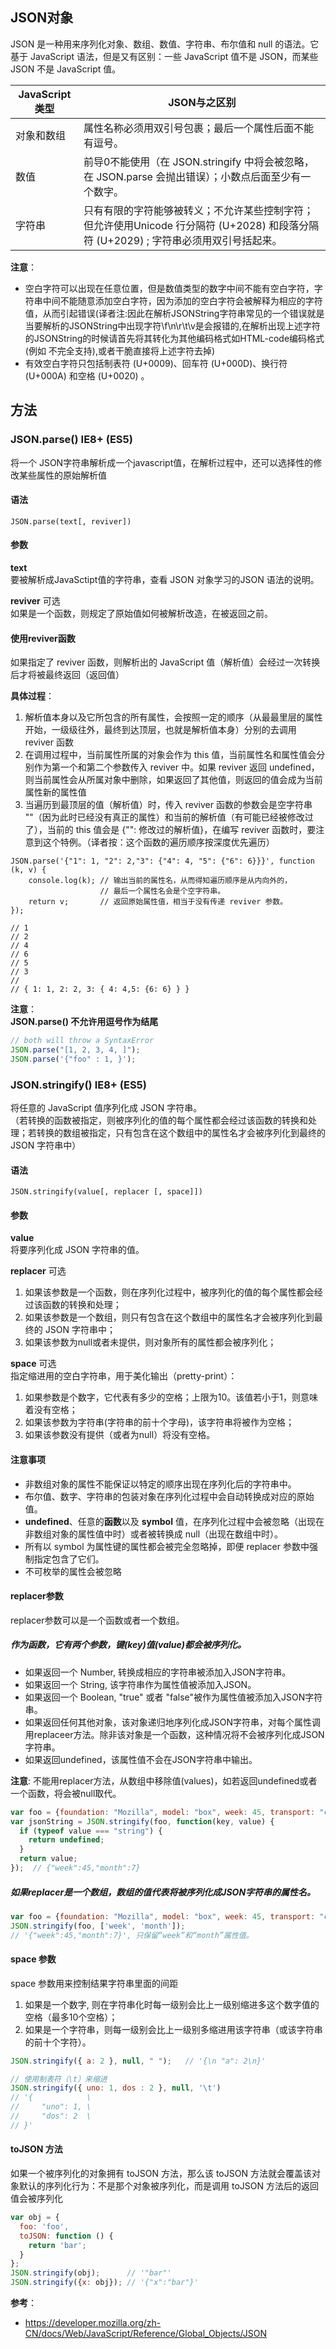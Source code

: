 ## JSON对象
JSON 是一种用来序列化对象、数组、数值、字符串、布尔值和 null 的语法。它基于 JavaScript 语法，但是又有区别：一些 JavaScript 值不是 JSON，而某些 JSON 不是 JavaScript 值。

JavaScript类型 |  JSON与之区别
---|---
对象和数组 |  属性名称必须用双引号包裹；最后一个属性后面不能有逗号。
数值 |	前导0不能使用（在 JSON.stringify 中将会被忽略，在 JSON.parse 会抛出错误）；小数点后面至少有一个数字。
字符串	| 只有有限的字符能够被转义；不允许某些控制字符；但允许使用Unicode 行分隔符 (U+2028) 和段落分隔符 (U+2029) ; 字符串必须用双引号括起来。

**注意**：
- 空白字符可以出现在任意位置，但是数值类型的数字中间不能有空白字符，字符串中间不能随意添加空白字符，因为添加的空白字符会被解释为相应的字符值，从而引起错误(译者注:因此在解析JSONString字符串常见的一个错误就是当要解析的JSONString中出现字符\f\n\r\t\v是会报错的,在解析出现上述字符的JSONString的时候请首先将其转化为其他编码格式如HTML-code编码格式(例如&#32; 不完全支持),或者干脆直接将上述字符去掉)
- 有效空白字符只包括制表符 (U+0009)、回车符 (U+000D)、换行符 (U+000A) 和空格 (U+0020) 。

## 方法
### JSON.parse()  IE8+ (ES5)
将一个 JSON字符串解析成一个javascript值，在解析过程中，还可以选择性的修改某些属性的原始解析值

#### 语法
`JSON.parse(text[, reviver])`
#### 参数
**text**  
要被解析成JavaSctipt值的字符串，查看 JSON 对象学习的JSON 语法的说明。 

**reviver** 可选  
如果是一个函数，则规定了原始值如何被解析改造，在被返回之前。

#### 使用reviver函数
如果指定了 reviver 函数，则解析出的 JavaScript 值（解析值）会经过一次转换后才将被最终返回（返回值）

**具体过程**：  
1. 解析值本身以及它所包含的所有属性，会按照一定的顺序（从最最里层的属性开始，一级级往外，最终到达顶层，也就是解析值本身）分别的去调用 reviver 函数
2. 在调用过程中，当前属性所属的对象会作为 this 值，当前属性名和属性值会分别作为第一个和第二个参数传入 reviver 中。如果 reviver 返回 undefined，则当前属性会从所属对象中删除，如果返回了其他值，则返回的值会成为当前属性新的属性值
3. 当遍历到最顶层的值（解析值）时，传入 reviver 函数的参数会是空字符串 ""（因为此时已经没有真正的属性）和当前的解析值（有可能已经被修改过了），当前的 this 值会是 {"": 修改过的解析值}，在编写 reviver 函数时，要注意到这个特例。（译者按：这个函数的遍历顺序按深度优先遍历）

```
JSON.parse('{"1": 1, "2": 2,"3": {"4": 4, "5": {"6": 6}}}', function (k, v) {
    console.log(k); // 输出当前的属性名，从而得知遍历顺序是从内向外的，
                    // 最后一个属性名会是个空字符串。
    return v;       // 返回原始属性值，相当于没有传递 reviver 参数。
});

// 1
// 2
// 4
// 6
// 5
// 3 
// 
// { 1: 1, 2: 2, 3: { 4: 4,5: {6: 6} } }
```
**注意**：  
**JSON.parse() 不允许用逗号作为结尾**

```js
// both will throw a SyntaxError
JSON.parse("[1, 2, 3, 4, ]");
JSON.parse('{"foo" : 1, }');
```


### JSON.stringify() IE8+ (ES5)
将任意的 JavaScript 值序列化成 JSON 字符串。  
（若转换的函数被指定，则被序列化的值的每个属性都会经过该函数的转换和处理；若转换的数组被指定，只有包含在这个数组中的属性名才会被序列化到最终的 JSON 字符串中）

#### 语法
`JSON.stringify(value[, replacer [, space]])`
#### 参数
**value**  
将要序列化成 JSON 字符串的值。  

**replacer** 可选  
1. 如果该参数是一个函数，则在序列化过程中，被序列化的值的每个属性都会经过该函数的转换和处理；
2. 如果该参数是一个数组，则只有包含在这个数组中的属性名才会被序列化到最终的 JSON 字符串中；
3. 如果该参数为null或者未提供，则对象所有的属性都会被序列化；
 

**space** 可选  
指定缩进用的空白字符串，用于美化输出（pretty-print）：  
1. 如果参数是个数字，它代表有多少的空格；上限为10。该值若小于1，则意味着没有空格；
2. 如果该参数为字符串(字符串的前十个字母)，该字符串将被作为空格；
3. 如果该参数没有提供（或者为null）将没有空格。

#### 注意事项

- 非数组对象的属性不能保证以特定的顺序出现在序列化后的字符串中。
- 布尔值、数字、字符串的包装对象在序列化过程中会自动转换成对应的原始值。
- **undefined**、任意的**函数**以及 **symbol** 值，在序列化过程中会被忽略（出现在非数组对象的属性值中时）或者被转换成 null（出现在数组中时）。
- 所有以 symbol 为属性键的属性都会被完全忽略掉，即便 replacer 参数中强制指定包含了它们。
- 不可枚举的属性会被忽略

#### replacer参数
replacer参数可以是一个函数或者一个数组。

##### 作为函数，它有两个参数，键(key)值(value)都会被序列化。

- 如果返回一个 Number, 转换成相应的字符串被添加入JSON字符串。
- 如果返回一个 String, 该字符串作为属性值被添加入JSON。
- 如果返回一个 Boolean, "true" 或者 "false"被作为属性值被添加入JSON字符串。
- 如果返回任何其他对象，该对象递归地序列化成JSON字符串，对每个属性调用replaceer方法。除非该对象是一个函数，这种情况将不会被序列化成JSON字符串。
- 如果返回undefined，该属性值不会在JSON字符串中输出。  

**注意**: 不能用replacer方法，从数组中移除值(values)，如若返回undefined或者一个函数，将会被null取代。

```js
var foo = {foundation: "Mozilla", model: "box", week: 45, transport: "car", month: 7};
var jsonString = JSON.stringify(foo, function(key, value) {
  if (typeof value === "string") {
    return undefined;
  }
  return value;
});  // {"week":45,"month":7}

```
##### 如果replacer是一个数组，数组的值代表将被序列化成JSON字符串的属性名。

```js
var foo = {foundation: "Mozilla", model: "box", week: 45, transport: "car", month: 7};
JSON.stringify(foo, ['week', 'month']);  
// '{"week":45,"month":7}', 只保留“week”和“month”属性值。
```

#### space 参数
space 参数用来控制结果字符串里面的间距 

1. 如果是一个数字, 则在字符串化时每一级别会比上一级别缩进多这个数字值的空格（最多10个空格）；
2. 如果是一个字符串，则每一级别会比上一级别多缩进用该字符串（或该字符串的前十个字符）。


```js
JSON.stringify({ a: 2 }, null, " ");   // '{\n "a": 2\n}'
```

```js
// 使用制表符（\t）来缩进
JSON.stringify({ uno: 1, dos : 2 }, null, '\t')
// '{            \
//     "uno": 1, \
//     "dos": 2  \
// }'
```

#### toJSON 方法
如果一个被序列化的对象拥有 toJSON 方法，那么该 toJSON 方法就会覆盖该对象默认的序列化行为：不是那个对象被序列化，而是调用 toJSON 方法后的返回值会被序列化  

```js
var obj = {
  foo: 'foo',
  toJSON: function () {
    return 'bar';
  }
};
JSON.stringify(obj);      // '"bar"'
JSON.stringify({x: obj}); // '{"x":"bar"}'
```



**参考**：
- https://developer.mozilla.org/zh-CN/docs/Web/JavaScript/Reference/Global_Objects/JSON